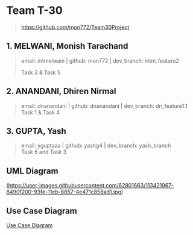 # Team T-30
> https://github.com/mon772/Team30Project
## 1. MELWANI, Monish Tarachand
> email: mtmelwani | github: mon772 | dev_branch: mtm_feature2
> 
> Task 2 & Task 5
## 2. ANANDANI, Dhiren Nirmal
> email: dnanandani | github: dnanandani | dev_branch: dn_feature1.1  
> Task 1 & Task 4
## 3. GUPTA, Yash
> email: yguptaaa | github: yashg4 | dev_branch: yash_branch  
> Task 6 and Task 3
## UML Diagram  
(https://user-images.githubusercontent.com/62801663/113421967-8490f200-93fe-11eb-8857-4e471c858ad1.jpg)
## Use Case Diagram  
[Use Case Diagram](https://user-images.githubusercontent.com/62801663/113421994-94103b00-93fe-11eb-83de-373d1e3bd6f6.jpg)

